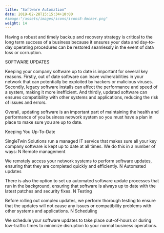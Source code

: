 ```yaml
---
title: "Software Automation"
date: 2019-02-28T15:15:34+10:00
#image:"/assets/images/icons/icons8-docker.png"
weight: 14
---
```



Having a robust and timely backup and recovery strategy is critical to the long term success of a business because it ensures your data and day-to-day operating procedures can be restored seamlessly in the event of data loss or corruption.


SOFTWARE UPDATES

Keeping your company software up to date is important for several key reasons. Firstly, out of date software can leave vulnerabilities in your network that can potentially be exploited by hackers or malicious viruses. Secondly, legacy software installs can affect the performance and speed of a system, making it more inefficient. And thirdly, updated software can ensures compatibility with other systems and applications, reducing the risk of issues and errors.

Overall, updating software is an important part of maintaining the health and performance of you business network system so you must have a plan in place to make sure you are up to date.


Keeping You Up-To-Date

SingleTwin Solutions run a managed IT service that makes sure all your key company software is kept up to date at all times. We do this in a number of ways:
N
Remote management

We remotely access your network systems to perform software updates, ensuring that they are completed quickly and efficiently.
N
Automated updates

There is also the option to set up automated software update processes that run in the background, ensuring that software is always up to date with the latest patches and security fixes.
N
Testing

Before rolling out complex updates, we perform thorough testing to ensure that the updates will not cause any issues or compatibility problems with other systems and applications.
N
Scheduling

We schedule your software updates to take place out-of-hours or during low-traffic times to minimize disruption to your normal business operations.
